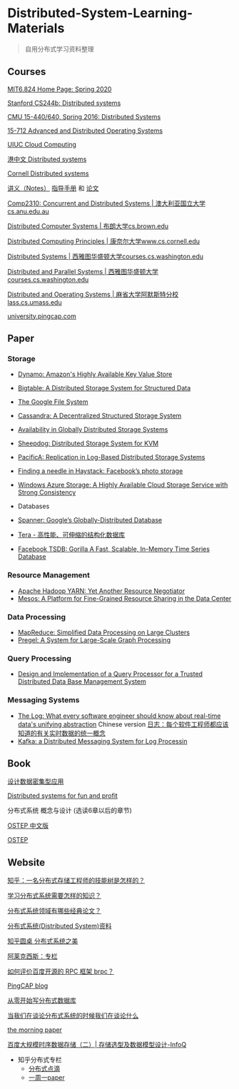 # Distributed-System-Learning-Materials

> 自用分布式学习资料整理

## Courses

[MIT6.824 Home Page: Spring 2020](https://pdos.csail.mit.edu/6.824/)

[Stanford CS244b: Distributed systems](http://www.scs.stanford.edu/14au-cs244b/)

[CMU 15-440/640, Spring 2016: Distributed Systems](http://www.andrew.cmu.edu/course/15-440/)

[15-712 Advanced and Distributed Operating Systems](http://www.cs.cmu.edu/afs/cs.cmu.edu/academic/class/15712-s12/www/)

[UIUC Cloud Computing](https://www.coursera.org/specializations/cloud-computing)

[港中文 Distributed systems](https://www.bilibili.com/video/BV1L741157c9?from=search&seid=6890255481043111568)

[Cornell Distributed systems](http://www.cs.cornell.edu/courses/cs5414/2018fa/)

[讲义（Notes）](https://lass.cs.umass.edu/~shenoy/courses/spring19/lectures.html) [指导手册](https://courses.cs.washington.edu/courses/csep552/18wi/papers/google-intro.pdf) 和 [论文](https://www.cs.cornell.edu/courses/cs5414/2017fa/papers/p549-halpern.pdf) 

[Comp2310: Concurrent and Distributed Systems | 澳大利亚国立大学cs.anu.edu.au](https://cs.anu.edu.au/courses/comp2310/index.html)

[Distributed Computer Systems | 布朗大学cs.brown.edu](https://cs.brown.edu/courses/cs138/s16/syllabus.html)

[Distributed Computing Principles | 康奈尔大学www.cs.cornell.edu](https://www.cs.cornell.edu/courses/cs5414/2018fa/)

[Distributed Systems | 西雅图华盛顿大学courses.cs.washington.edu](https://courses.cs.washington.edu/courses/csep552/)

[Distributed and Parallel Systems | 西雅图华盛顿大学courses.cs.washington.edu](https://courses.cs.washington.edu/courses/cse552/)

[Distributed and Operating Systems | 麻省大学阿默斯特分校lass.cs.umass.edu](http://lass.cs.umass.edu/~shenoy/courses/spring19/lectures.html)

[university.pingcap.com](https://university.pingcap.com/talent-plan/)

## Paper

### Storage

- [Dynamo: Amazon's Highly Available Key Value Store](http://bnrg.eecs.berkeley.edu/~randy/Courses/CS294.F07/Dynamo.pdf)
- [Bigtable: A Distributed Storage System for Structured Data](http://static.googleusercontent.com/media/research.google.com/en//archive/bigtable-osdi06.pdf)
- [The Google File System](http://static.googleusercontent.com/external_content/untrusted_dlcp/research.google.com/en/us/archive/gfs-sosp2003.pdf)
- [Cassandra: A Decentralized Structured Storage System](http://citeseerx.ist.psu.edu/viewdoc/download?doi=10.1.1.161.6751&rep=rep1&type=pdf)
- [Availability in Globally Distributed Storage Systems](http://static.googleusercontent.com/media/research.google.com/en/us/pubs/archive/36737.pdf)
- [Sheepdog: Distributed Storage System for KVM](https://github.com/ty4z2008/Qix/blob/master/ds.md)
- [PacificA: Replication in Log-Based Distributed Storage Systems](http://research.microsoft.com:8082/pubs/66814/tr-2008-25.pdf)
- [Finding a needle in Haystack: Facebook’s photo storage](https://www.usenix.org/legacy/event/osdi10/tech/full_papers/Beaver.pdf)
- [Windows Azure Storage: A Highly Available Cloud Storage Service with Strong Consistency](http://www-bcf.usc.edu/~minlanyu/teach/csci599-fall12/papers/11-calder.pdf)
- Databases

- [Spanner: Google’s Globally-Distributed Database](http://static.googleusercontent.com/media/research.google.com/zh-CN//archive/spanner-osdi2012.pdf)
- [Tera - 高性能、可伸缩的结构化数据库](https://github.com/ty4z2008/Qix/blob/master/ds.md)
- [Facebook TSDB: Gorilla A Fast, Scalable, In-Memory Time Series Database]([http://www.vldb.org/pvldb/vol8/p1816-teller.pdf](https://link.zhihu.com/?target=http%3A//www.vldb.org/pvldb/vol8/p1816-teller.pdf))

### Resource Management

- [Apache Hadoop YARN: Yet Another Resource Negotiator](https://www.cse.ust.hk/~weiwa/teaching/Fall15-COMP6611B/reading_list/YARN.pdff)
- [Mesos: A Platform for Fine-Grained Resource Sharing in the Data Center](https://www.cs.berkeley.edu/~alig/papers/mesos.pdf)

### Data Processing

- [MapReduce: Simplified Data Processing on Large Clusters](https://static.googleusercontent.com/media/research.google.com/zh-CN//archive/mapreduce-osdi04.pdf)
- [Pregel: A System for Large-Scale Graph Processing](http://www.dcs.bbk.ac.uk/~dell/teaching/cc/paper/sigmod10/p135-malewicz.pdf)

### Query Processing

- [Design and Implementation of a Query Processor for a Trusted Distributed Data Base Management System](http://www.utdallas.edu/~bxt043000/Publications/Journal-Papers/DAS/J16_Design_and_Implementation_of_a_Distributed_Query_Processor.pdf)

### Messaging Systems

- [The Log: What every software engineer should know about real-time data's unifying abstraction](https://engineering.linkedin.com/distributed-systems/log-what-every-software-engineer-should-know-about-real-time-datas-unifying)
  Chinese version [日志：每个软件工程师都应该知道的有关实时数据的统一概念](http://www.oschina.net/translate/log-what-every-software-engineer-should-know-about-real-time-datas-unifying?lang=chs&page=1#)
- [Kafka: a Distributed Messaging System for Log Processin](http://notes.stephenholiday.com/Kafka.pdf)

## Book

[设计数据密集型应用](https://github.com/Vonng/ddia)

[Distributed systems for fun and profit](http://book.mixu.net/distsys/)

分布式系统 概念与设计 (选读6章以后的章节)

[OSTEP 中文版](https://github.com/remzi-arpacidusseau/ostep-translations/tree/master/chinese)

[OSTEP](http://pages.cs.wisc.edu/~remzi/OSTEP/)

## Website

[知乎：一名分布式存储工程师的技能树是怎样的？](https://www.zhihu.com/question/43687427)

[学习分布式系统需要怎样的知识？](https://www.zhihu.com/question/23645117)

[分布式系统领域有哪些经典论文？](https://www.zhihu.com/question/30026369)

[分布式系统(Distributed System)资料](https://gist.github.com/zjhiphop/c4861a6f586e3fdb2379#file-md)

[知乎圆桌 分布式系统之美](https://www.zhihu.com/roundtable/fenbushixitongzhimei)

[阿莱克西斯：专栏](https://zhuanlan.zhihu.com/p/77677075)

[如何评价百度开源的 RPC 框架 brpc？](https://www.zhihu.com/question/65370268/answer/231801580)

[PingCAP blog](https://github.com/pingcap/blog-cn)

[从零开始写分布式数据库](https://github.com/ngaut/builddatabase)

[当我们在谈论分布式系统的时候我们在谈论什么](http://blog.ivanyang.me/distributedsystem/2016/03/06/whatwetalkaboutwhenwetalkaboutds)

[the morning paper](https://blog.acolyer.org/)

[百度大规模时序数据存储（二）| 存储选型及数据模型设计-InfoQ](https://www.infoq.cn/article/eELNhTBprAPEABiRfrzw)

- 知乎分布式专栏
  - [分布式点滴](https://www.zhihu.com/column/learn-distributed-system)
  - [一周一paper](https://www.zhihu.com/column/one-paper-a-week)


